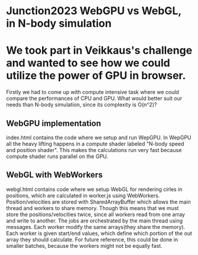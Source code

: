 # Junction2023 WebGPU vs WebGL, in N-body simulation

# We took part in Veikkaus's challenge and wanted to see how we could utilize the power of GPU in browser.

Firstly we had to come up with compute intensive task where we could compare the performances of CPU and GPU.
What would better suit our needs than N-body simulation, since its complexity is O(n^2)?

## WebGPU implementation
index.html contains the code where we setup and run WepGPU.
In WepGPU all the heavy lifting happens in a compute shader labeled "N-body speed and position shader". 
This makes the calculations run very fast because compute shader runs parallel on the GPU.


## WebGL with WebWorkers
webgl.html contains code where we setup WebGL for rendering cirles in positions, which are calculated in worker.js using WebWorkers. Position/velocities are stored with SharedArrayBuffer which allows the main thread and workers to share memory. Though this means that we must store the positions/velocities twice, since all workers read from one array and write to another. The jobs are orchestrated by the main thread using messages. Each worker modify the same arrays(they share the memory). Each worker is given start/end values, which define which portion of the out array they should calculate. For future reference, this could be done in smaller batches, because the workers might not be equally fast.



